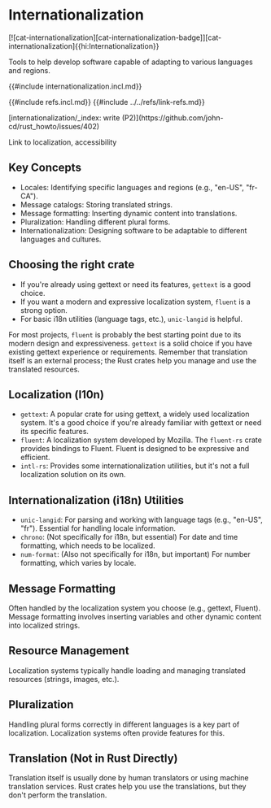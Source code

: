 # Internationalization

[![cat-internationalization][cat-internationalization-badge]][cat-internationalization]{{hi:Internationalization}}

Tools to help develop software capable of adapting to various languages and regions.

{{#include internationalization.incl.md}}

{{#include refs.incl.md}}
{{#include ../../refs/link-refs.md}}

<div class="hidden">
[internationalization/_index: write (P2)](https://github.com/john-cd/rust_howto/issues/402)

Link to localization, accessibility

## Key Concepts

- Locales: Identifying specific languages and regions (e.g., "en-US", "fr-CA").
- Message catalogs: Storing translated strings.
- Message formatting: Inserting dynamic content into translations.
- Pluralization: Handling different plural forms.
- Internationalization: Designing software to be adaptable to different languages and cultures.

## Choosing the right crate

- If you're already using gettext or need its features, `gettext` is a good choice.
- If you want a modern and expressive localization system, `fluent` is a strong option.
- For basic i18n utilities (language tags, etc.), `unic-langid` is helpful.

For most projects, `fluent` is probably the best starting point due to its modern design and expressiveness. `gettext` is a solid choice if you have existing gettext experience or requirements. Remember that translation itself is an external process; the Rust crates help you manage and use the translated resources.

## Localization (l10n)

- `gettext`: A popular crate for using gettext, a widely used localization system. It's a good choice if you're already familiar with gettext or need its specific features.
- `fluent`: A localization system developed by Mozilla. The `fluent-rs` crate provides bindings to Fluent. Fluent is designed to be expressive and efficient.
- `intl-rs`: Provides some internationalization utilities, but it's not a full localization solution on its own.

## Internationalization (i18n) Utilities

- `unic-langid`: For parsing and working with language tags (e.g., "en-US", "fr"). Essential for handling locale information.
- `chrono`: (Not specifically for i18n, but essential) For date and time formatting, which needs to be localized.
- `num-format`: (Also not specifically for i18n, but important) For number formatting, which varies by locale.

## Message Formatting

Often handled by the localization system you choose (e.g., gettext, Fluent). Message formatting involves inserting variables and other dynamic content into localized strings.

## Resource Management

Localization systems typically handle loading and managing translated resources (strings, images, etc.).

## Pluralization

Handling plural forms correctly in different languages is a key part of localization. Localization systems often provide features for this.

## Translation (Not in Rust Directly)

Translation itself is usually done by human translators or using machine translation services. Rust crates help you use the translations, but they don't perform the translation.

</div>
